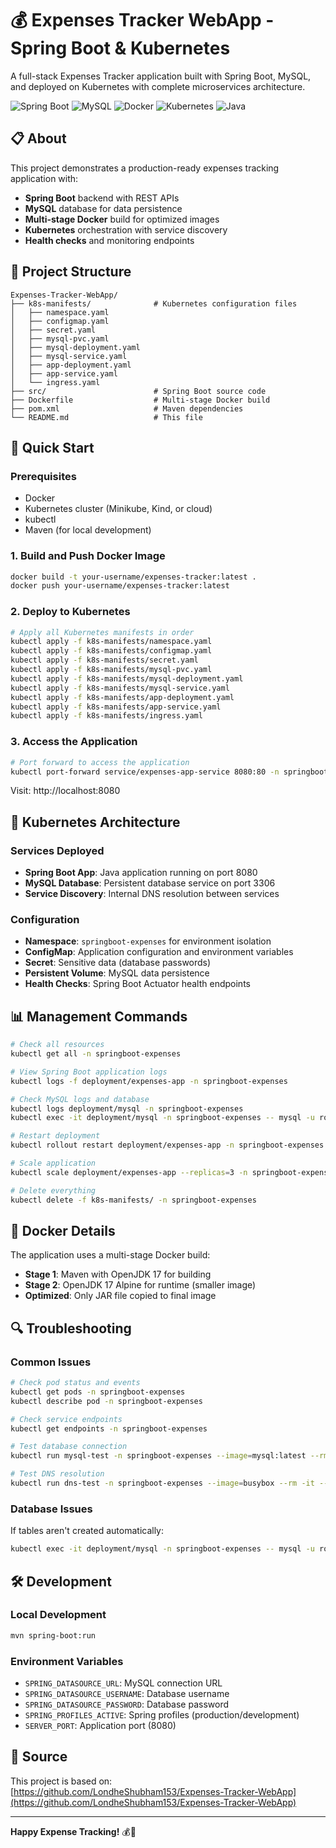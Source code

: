 # 💰 Expenses Tracker WebApp - Spring Boot & Kubernetes

A full-stack Expenses Tracker application built with Spring Boot, MySQL, and deployed on Kubernetes with complete microservices architecture.

![Spring Boot](https://img.shields.io/badge/Spring_Boot-6DB33F?style=for-the-badge&logo=springboot&logoColor=white)
![MySQL](https://img.shields.io/badge/MySQL-4479A1?style=for-the-badge&logo=mysql&logoColor=white)
![Docker](https://img.shields.io/badge/Docker-2496ED?style=for-the-badge&logo=docker&logoColor=white)
![Kubernetes](https://img.shields.io/badge/Kubernetes-326CE5?style=for-the-badge&logo=kubernetes&logoColor=white)
![Java](https://img.shields.io/badge/Java-ED8B00?style=for-the-badge&logo=java&logoColor=white)

## 📋 About

This project demonstrates a production-ready expenses tracking application with:
- **Spring Boot** backend with REST APIs
- **MySQL** database for data persistence
- **Multi-stage Docker** build for optimized images
- **Kubernetes** orchestration with service discovery
- **Health checks** and monitoring endpoints

## 📁 Project Structure

```
Expenses-Tracker-WebApp/
├── k8s-manifests/              # Kubernetes configuration files
│   ├── namespace.yaml
│   ├── configmap.yaml
│   ├── secret.yaml
│   ├── mysql-pvc.yaml
│   ├── mysql-deployment.yaml
│   ├── mysql-service.yaml
│   ├── app-deployment.yaml
│   ├── app-service.yaml
│   └── ingress.yaml
├── src/                        # Spring Boot source code
├── Dockerfile                  # Multi-stage Docker build
├── pom.xml                     # Maven dependencies
└── README.md                   # This file
```

## 🚀 Quick Start

### Prerequisites
- Docker
- Kubernetes cluster (Minikube, Kind, or cloud)
- kubectl
- Maven (for local development)

### 1. Build and Push Docker Image
```bash
docker build -t your-username/expenses-tracker:latest .
docker push your-username/expenses-tracker:latest
```

### 2. Deploy to Kubernetes
```bash
# Apply all Kubernetes manifests in order
kubectl apply -f k8s-manifests/namespace.yaml
kubectl apply -f k8s-manifests/configmap.yaml
kubectl apply -f k8s-manifests/secret.yaml
kubectl apply -f k8s-manifests/mysql-pvc.yaml
kubectl apply -f k8s-manifests/mysql-deployment.yaml
kubectl apply -f k8s-manifests/mysql-service.yaml
kubectl apply -f k8s-manifests/app-deployment.yaml
kubectl apply -f k8s-manifests/app-service.yaml
kubectl apply -f k8s-manifests/ingress.yaml
```

### 3. Access the Application
```bash
# Port forward to access the application
kubectl port-forward service/expenses-app-service 8080:80 -n springboot-expenses
```

Visit: http://localhost:8080

## 🔧 Kubernetes Architecture

### Services Deployed
- **Spring Boot App**: Java application running on port 8080
- **MySQL Database**: Persistent database service on port 3306
- **Service Discovery**: Internal DNS resolution between services

### Configuration
- **Namespace**: `springboot-expenses` for environment isolation
- **ConfigMap**: Application configuration and environment variables
- **Secret**: Sensitive data (database passwords)
- **Persistent Volume**: MySQL data persistence
- **Health Checks**: Spring Boot Actuator health endpoints

## 📊 Management Commands

```bash
# Check all resources
kubectl get all -n springboot-expenses

# View Spring Boot application logs
kubectl logs -f deployment/expenses-app -n springboot-expenses

# Check MySQL logs and database
kubectl logs deployment/mysql -n springboot-expenses
kubectl exec -it deployment/mysql -n springboot-expenses -- mysql -u root -pTest@123 -e "USE expenses_tracker; SHOW TABLES;"

# Restart deployment
kubectl rollout restart deployment/expenses-app -n springboot-expenses

# Scale application
kubectl scale deployment/expenses-app --replicas=3 -n springboot-expenses

# Delete everything
kubectl delete -f k8s-manifests/ -n springboot-expenses
```

## 🐳 Docker Details

The application uses a multi-stage Docker build:
- **Stage 1**: Maven with OpenJDK 17 for building
- **Stage 2**: OpenJDK 17 Alpine for runtime (smaller image)
- **Optimized**: Only JAR file copied to final image

## 🔍 Troubleshooting

### Common Issues
```bash
# Check pod status and events
kubectl get pods -n springboot-expenses
kubectl describe pod -n springboot-expenses

# Check service endpoints
kubectl get endpoints -n springboot-expenses

# Test database connection
kubectl run mysql-test -n springboot-expenses --image=mysql:latest --rm -it --restart=Never -- mysql -h mysql-service -u root -pTest@123 -e "SHOW DATABASES;"

# Test DNS resolution
kubectl run dns-test -n springboot-expenses --image=busybox --rm -it --restart=Never -- nslookup mysql-service
```

### Database Issues
If tables aren't created automatically:
```bash
kubectl exec -it deployment/mysql -n springboot-expenses -- mysql -u root -pTest@123 -e "USE expenses_tracker; SHOW TABLES;"
```

## 🛠️ Development

### Local Development
```bash
mvn spring-boot:run
```

### Environment Variables
- `SPRING_DATASOURCE_URL`: MySQL connection URL
- `SPRING_DATASOURCE_USERNAME`: Database username
- `SPRING_DATASOURCE_PASSWORD`: Database password
- `SPRING_PROFILES_ACTIVE`: Spring profiles (production/development)
- `SERVER_PORT`: Application port (8080)



## 🔗 Source

This project is based on: [https://github.com/LondheShubham153/Expenses-Tracker-WebApp](https://github.com/LondheShubham153/Expenses-Tracker-WebApp)

---

**Happy Expense Tracking!** 💰🚀
```

